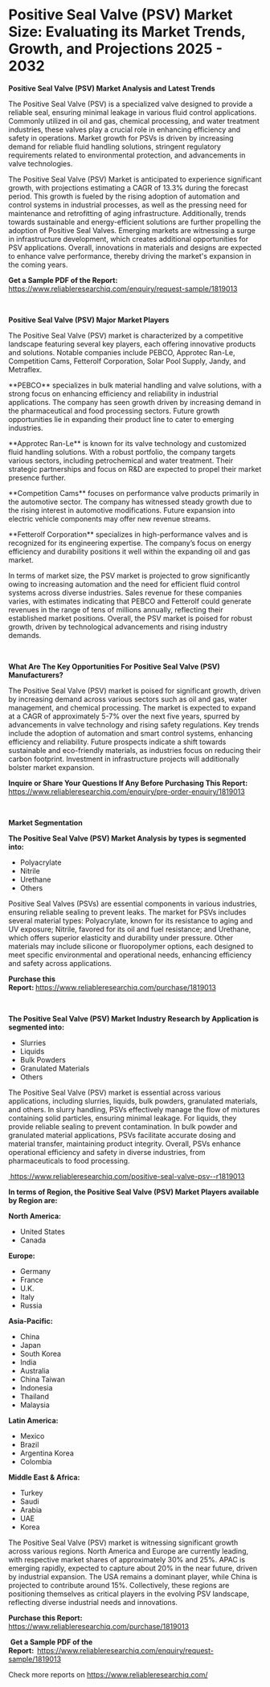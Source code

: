 <p><h1>Positive Seal Valve (PSV) Market Size: Evaluating its Market Trends, Growth, and Projections 2025 - 2032</h1></p><p><strong>Positive Seal Valve (PSV) Market Analysis and Latest Trends</strong></p>
<p><p>The Positive Seal Valve (PSV) is a specialized valve designed to provide a reliable seal, ensuring minimal leakage in various fluid control applications. Commonly utilized in oil and gas, chemical processing, and water treatment industries, these valves play a crucial role in enhancing efficiency and safety in operations. Market growth for PSVs is driven by increasing demand for reliable fluid handling solutions, stringent regulatory requirements related to environmental protection, and advancements in valve technologies.</p><p>The Positive Seal Valve (PSV) Market is anticipated to experience significant growth, with projections estimating a CAGR of 13.3% during the forecast period. This growth is fueled by the rising adoption of automation and control systems in industrial processes, as well as the pressing need for maintenance and retrofitting of aging infrastructure. Additionally, trends towards sustainable and energy-efficient solutions are further propelling the adoption of Positive Seal Valves. Emerging markets are witnessing a surge in infrastructure development, which creates additional opportunities for PSV applications. Overall, innovations in materials and designs are expected to enhance valve performance, thereby driving the market's expansion in the coming years.</p></p>
<p><strong>Get a Sample PDF of the Report:&nbsp;</strong> <a href="https://www.reliableresearchiq.com/enquiry/request-sample/1819013?utm_campaign=1123&utm_medium=2&utm_source=Github&utm_content=ia&utm_term=02022025&utm_id=positive-seal-valve-psv">https://www.reliableresearchiq.com/enquiry/request-sample/1819013</a></p>
<p>&nbsp;</p>
<p><strong>Positive Seal Valve (PSV) Major Market Players</strong></p>
<p><p>The Positive Seal Valve (PSV) market is characterized by a competitive landscape featuring several key players, each offering innovative products and solutions. Notable companies include PEBCO, Approtec Ran-Le, Competition Cams, Fetterolf Corporation, Solar Pool Supply, Jandy, and Metraflex.</p><p>**PEBCO** specializes in bulk material handling and valve solutions, with a strong focus on enhancing efficiency and reliability in industrial applications. The company has seen growth driven by increasing demand in the pharmaceutical and food processing sectors. Future growth opportunities lie in expanding their product line to cater to emerging industries.</p><p>**Approtec Ran-Le** is known for its valve technology and customized fluid handling solutions. With a robust portfolio, the company targets various sectors, including petrochemical and water treatment. Their strategic partnerships and focus on R&D are expected to propel their market presence further.</p><p>**Competition Cams** focuses on performance valve products primarily in the automotive sector. The company has witnessed steady growth due to the rising interest in automotive modifications. Future expansion into electric vehicle components may offer new revenue streams.</p><p>**Fetterolf Corporation** specializes in high-performance valves and is recognized for its engineering expertise. The company’s focus on energy efficiency and durability positions it well within the expanding oil and gas market.</p><p>In terms of market size, the PSV market is projected to grow significantly owing to increasing automation and the need for efficient fluid control systems across diverse industries. Sales revenue for these companies varies, with estimates indicating that PEBCO and Fetterolf could generate revenues in the range of tens of millions annually, reflecting their established market positions. Overall, the PSV market is poised for robust growth, driven by technological advancements and rising industry demands.</p></p>
<p>&nbsp;</p>
<p><strong>What Are The Key Opportunities For Positive Seal Valve (PSV) Manufacturers?</strong></p>
<p><p>The Positive Seal Valve (PSV) market is poised for significant growth, driven by increasing demand across various sectors such as oil and gas, water management, and chemical processing. The market is expected to expand at a CAGR of approximately 5-7% over the next five years, spurred by advancements in valve technology and rising safety regulations. Key trends include the adoption of automation and smart control systems, enhancing efficiency and reliability. Future prospects indicate a shift towards sustainable and eco-friendly materials, as industries focus on reducing their carbon footprint. Investment in infrastructure projects will additionally bolster market expansion.</p></p>
<p><strong>Inquire or Share Your Questions If Any Before Purchasing This Report:</strong> <a href="https://www.reliableresearchiq.com/enquiry/pre-order-enquiry/1819013?utm_campaign=1123&utm_medium=2&utm_source=Github&utm_content=ia&utm_term=02022025&utm_id=positive-seal-valve-psv">https://www.reliableresearchiq.com/enquiry/pre-order-enquiry/1819013</a></p>
<p>&nbsp;</p>
<p><strong>Market Segmentation</strong></p>
<p><strong>The Positive Seal Valve (PSV) Market Analysis by types is segmented into:</strong></p>
<p><ul><li>Polyacrylate</li><li>Nitrile</li><li>Urethane</li><li>Others</li></ul></p>
<p><p>Positive Seal Valves (PSVs) are essential components in various industries, ensuring reliable sealing to prevent leaks. The market for PSVs includes several material types: Polyacrylate, known for its resistance to aging and UV exposure; Nitrile, favored for its oil and fuel resistance; and Urethane, which offers superior elasticity and durability under pressure. Other materials may include silicone or fluoropolymer options, each designed to meet specific environmental and operational needs, enhancing efficiency and safety across applications.</p></p>
<p><strong>Purchase this Report:&nbsp;</strong><a href="https://www.reliableresearchiq.com/purchase/1819013?utm_campaign=1123&utm_medium=2&utm_source=Github&utm_content=ia&utm_term=02022025&utm_id=positive-seal-valve-psv">https://www.reliableresearchiq.com/purchase/1819013</a></p>
<p>&nbsp;</p>
<p><strong>The Positive Seal Valve (PSV) Market Industry Research by Application is segmented into:</strong></p>
<p><ul><li>Slurries</li><li>Liquids</li><li>Bulk Powders</li><li>Granulated Materials</li><li>Others</li></ul></p>
<p><p>The Positive Seal Valve (PSV) market is essential across various applications, including slurries, liquids, bulk powders, granulated materials, and others. In slurry handling, PSVs effectively manage the flow of mixtures containing solid particles, ensuring minimal leakage. For liquids, they provide reliable sealing to prevent contamination. In bulk powder and granulated material applications, PSVs facilitate accurate dosing and material transfer, maintaining product integrity. Overall, PSVs enhance operational efficiency and safety in diverse industries, from pharmaceuticals to food processing.</p></p>
<p><a href="https://www.reliableresearchiq.com/positive-seal-valve-psv--r1819013?utm_campaign=1123&utm_medium=2&utm_source=Github&utm_content=ia&utm_term=02022025&utm_id=positive-seal-valve-psv">&nbsp;https://www.reliableresearchiq.com/positive-seal-valve-psv--r1819013</a></p>
<p><strong>In terms of Region, the Positive Seal Valve (PSV) Market Players available by Region are:</strong></p>
<p>
    <p> <strong> North America: </strong>
        <ul>
            <li>United States</li>
            <li>Canada</li>
        </ul>
        </p> 
    <p> <strong> Europe: </strong>
        <ul>
            <li>Germany</li>
            <li>France</li>
            <li>U.K.</li>
            <li>Italy</li>
            <li>Russia</li>
        </ul>
        </p> 
    <p> <strong> Asia-Pacific: </strong>
        <ul>
            <li>China</li>
            <li>Japan</li>
            <li>South Korea</li>
            <li>India</li>
            <li>Australia</li>
            <li>China Taiwan</li>
            <li>Indonesia</li>
            <li>Thailand</li>
            <li>Malaysia</li>
        </ul>
        </p> 
    <p> <strong> Latin America: </strong>
        <ul>
            <li>Mexico</li>
            <li>Brazil</li>
            <li>Argentina Korea</li>
            <li>Colombia</li>
        </ul>
        </p> 
    <p> <strong> Middle East & Africa: </strong>
        <ul>
            <li>Turkey</li>
            <li>Saudi</li>
            <li>Arabia</li>
            <li>UAE</li>
            <li>Korea</li>
        </ul>
    </p>
    </p>
<p><p>The Positive Seal Valve (PSV) market is witnessing significant growth across various regions. North America and Europe are currently leading, with respective market shares of approximately 30% and 25%. APAC is emerging rapidly, expected to capture about 20% in the near future, driven by industrial expansion. The USA remains a dominant player, while China is projected to contribute around 15%. Collectively, these regions are positioning themselves as critical players in the evolving PSV landscape, reflecting diverse industrial needs and innovations.</p></p>
<p><strong>Purchase this Report: </strong><a href="https://www.reliableresearchiq.com/purchase/1819013?utm_campaign=1123&utm_medium=2&utm_source=Github&utm_content=ia&utm_term=02022025&utm_id=positive-seal-valve-psv">https://www.reliableresearchiq.com/purchase/1819013</a></p>
<p>&nbsp;<strong>Get a Sample PDF of the Report:&nbsp;&nbsp;</strong><a href="https://www.reliableresearchiq.com/enquiry/request-sample/1819013?utm_campaign=1123&utm_medium=2&utm_source=Github&utm_content=ia&utm_term=02022025&utm_id=positive-seal-valve-psv">https://www.reliableresearchiq.com/enquiry/request-sample/1819013</a></p>
<p><strong></strong></p>
<p>Check more reports on <a href="https://www.reliableresearchiq.com/?utm_campaign=1123&utm_medium=2&utm_source=Github&utm_content=ia&utm_term=02022025&utm_id=positive-seal-valve-psv">https://www.reliableresearchiq.com/</a></p>
